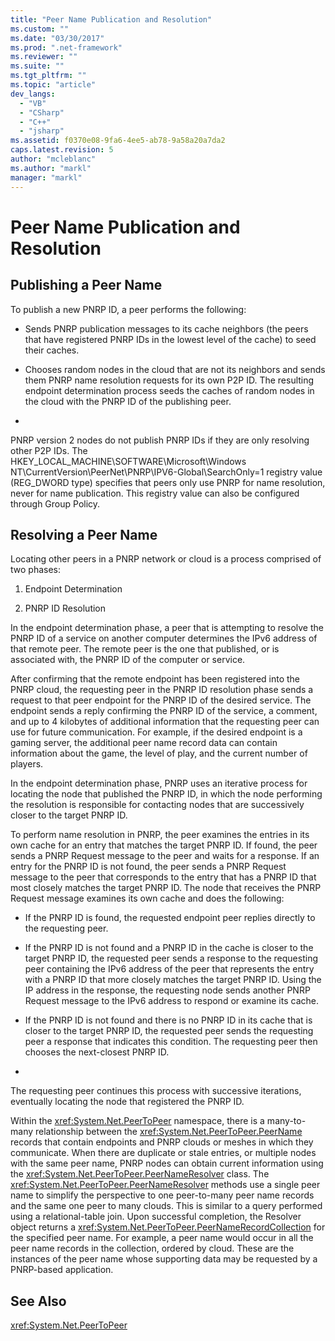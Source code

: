 ```yaml
---
title: "Peer Name Publication and Resolution"
ms.custom: ""
ms.date: "03/30/2017"
ms.prod: ".net-framework"
ms.reviewer: ""
ms.suite: ""
ms.tgt_pltfrm: ""
ms.topic: "article"
dev_langs: 
  - "VB"
  - "CSharp"
  - "C++"
  - "jsharp"
ms.assetid: f0370e08-9fa6-4ee5-ab78-9a58a20a7da2
caps.latest.revision: 5
author: "mcleblanc"
ms.author: "markl"
manager: "markl"
---
```

# Peer Name Publication and Resolution
## Publishing a Peer Name  
 To publish a new PNRP ID, a peer performs the following:  
  
-   Sends PNRP publication messages to its cache neighbors (the peers that have registered PNRP IDs in the lowest level of the cache) to seed their caches.  
  
-   Chooses random nodes in the cloud that are not its neighbors and sends them PNRP name resolution requests for its own P2P ID. The resulting endpoint determination process seeds the caches of random nodes in the cloud with the PNRP ID of the publishing peer.  
  
-  
  
 PNRP version 2 nodes do not publish PNRP IDs if they are only resolving other P2P IDs. The HKEY_LOCAL_MACHINE\SOFTWARE\Microsoft\Windows NT\CurrentVersion\PeerNet\PNRP\IPV6-Global\SearchOnly=1 registry value (REG_DWORD type) specifies that peers only use PNRP for name resolution, never for name publication. This registry value can also be configured through Group Policy.  
  
## Resolving a Peer Name  
 Locating other peers in a PNRP network or cloud is a process comprised of two phases:  
  
1.  Endpoint Determination  
  
2.  PNRP ID Resolution  
  
 In the endpoint determination phase, a peer that is attempting to resolve the PNRP ID of a service on another computer determines the IPv6 address of that remote peer.  The remote peer is the one that published, or is associated with, the PNRP ID of the computer or service.  
  
 After confirming that the remote endpoint has been registered into the PNRP cloud, the requesting peer in the PNRP ID resolution phase sends a request to that peer endpoint for the PNRP ID of the desired service. The endpoint sends a reply confirming the PNRP ID of the service, a comment, and up to 4 kilobytes of additional information that the requesting peer can use for future communication. For example, if the desired endpoint is a gaming server, the additional peer name record data can contain information about the game, the level of play, and the current number of players.  
  
 In the endpoint determination phase, PNRP uses an iterative process for locating the node that published the PNRP ID, in which the node performing the resolution is responsible for contacting nodes that are successively closer to the target PNRP ID.  
  
 To perform name resolution in PNRP, the peer examines the entries in its own cache for an entry that matches the target PNRP ID. If found, the peer sends a PNRP Request message to the peer and waits for a response. If an entry for the PNRP ID is not found, the peer sends a PNRP Request message to the peer that corresponds to the entry that has a PNRP ID that most closely matches the target PNRP ID. The node that receives the PNRP Request message examines its own cache and does the following:  
  
-   If the PNRP ID is found, the requested endpoint peer replies directly to the requesting peer.  
  
-   If the PNRP ID is not found and a PNRP ID in the cache is closer to the target PNRP ID, the requested peer sends a response to the requesting peer containing the IPv6 address of the peer that represents the entry with a PNRP ID that more closely matches the target PNRP ID. Using the IP address in the response, the requesting node sends another PNRP Request message to the IPv6 address to respond or examine its cache.  
  
-   If the PNRP ID is not found and there is no PNRP ID in its cache that is closer to the target PNRP ID, the requested peer sends the requesting peer a response that indicates this condition. The requesting peer then chooses the next-closest PNRP ID.  
  
-  
  
 The requesting peer continues this process with successive iterations, eventually locating the node that registered the PNRP ID.  
  
 Within the <xref:System.Net.PeerToPeer> namespace, there is a many-to-many relationship between the <xref:System.Net.PeerToPeer.PeerName> records that contain endpoints and PNRP clouds or meshes in which they communicate. When there are duplicate or stale entries, or multiple nodes with the same peer name, PNRP nodes can obtain current information using the <xref:System.Net.PeerToPeer.PeerNameResolver> class. The <xref:System.Net.PeerToPeer.PeerNameResolver> methods use a single peer name to simplify the perspective to one peer-to-many peer name records and the same one peer to many clouds. This is similar to a query performed using a relational-table join. Upon successful completion, the Resolver object returns a <xref:System.Net.PeerToPeer.PeerNameRecordCollection> for the specified peer name.  For example, a peer name would occur in all the peer name records in the collection, ordered by cloud. These are the instances of the peer name whose supporting data may be requested by a PNRP-based application.  
  
## See Also  
 <xref:System.Net.PeerToPeer>

